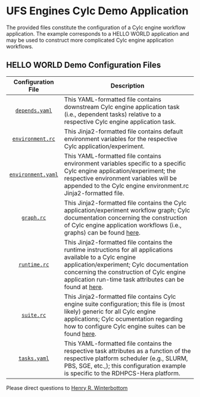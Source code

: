 # UFS Engines Cylc Demo Application

The provided files constitute the configuration of a Cylc engine
workflow application. The example corresponds to a HELLO WORLD
application and may be used to construct more complicated Cylc engine
application workflows.

## HELLO WORLD Demo Configuration Files

<div align="center">

| Configuration File | Description |
| :-------------: | :-------------: |
| [`depends.yaml`](depends.yaml) | <div align="left">This YAML-formatted file contains downstream Cylc engine application task (i.e., dependent tasks) relative to a respective Cylc engine application task.</div> | 
| [`environment.rc`](environment.rc) | <div align="left">This Jinja2-formatted file contains default environment variables for the respective Cylc application/experiment. </div> |
| [`environment.yaml`](environment.yaml) | <div align="left">This YAML-formatted file contains environment variables specific to a specific Cylc engine application/experiment; the respective environment variables will be appended to the Cylc engine environment.rc Jinja2-formatted file. </div> |
| [`graph.rc`](graph.rc) | <div align="left">This Jinja2-formatted file contains the Cylc application/experiment workflow graph; Cylc documentation concerning the construction of Cylc engine application workflows (i.e., graphs) can be found [here](https://tinyurl.com/cylc-graphs). </div> |
| [`runtime.rc`](runtime.rc) | <div align="left">This Jinja2-formatted file contains the runtime instructions for all applications available to a Cylc engine application/experiment; Cylc documentation concerning the construction of Cylc engine application run-time task attributes can be found at [here](https://tinyurl.com/cylc-runtime).  </div> |
| [`suite.rc`](suite.rc) | <div align="left">This Jinja2-formatted file contains Cylc engine suite configuration; this file is (most likely) generic for all Cylc engine applications; Cylc ocumentation regarding how to configure Cylc engine suites can be found [here](https://tinyurl.com/cylc-suite). </div> | 
| [`tasks.yaml`](tasks.yaml) | <div align="left"> This YAML-formatted file contains the respective task attributes as a function of the respective platform scheduler (e.g., SLURM, PBS, SGE, etc.,); this configuration example is specific to the RDHPCS-Hera platform. </div> | 

</div>

Please direct questions to [Henry
R. Winterbottom](mailto:henry.winterbottom@noaa.gov?subject=[UFS-Engines])